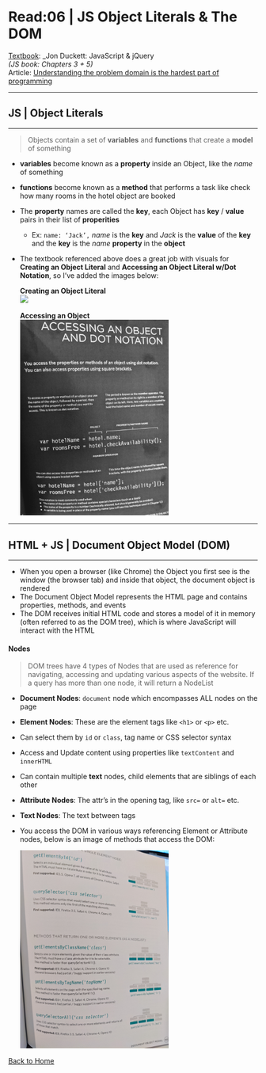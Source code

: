 # Read:06 \| JS Object Literals & The DOM
[Textbook](https://www.amazon.com/dp/1118907442/ref=cm_sw_em_r_mt_dp_U_X77.EbAN2ACE2): _Jon Duckett: JavaScript & jQuery  
*(JS book: Chapters 3 + 5)*  
Article: [Understanding the problem domain is the hardest part of programming](https://simpleprogrammer.com/understanding-the-problem-domain-is-the-hardest-part-of-programming)

---
## JS | Object Literals
---
> Objects contain a set of **variables** and **functions** that create a **model** of something    
- **variables** become known as a **property** inside an Object, like the *name* of something
- **functions** become known as a **method** that performs a task like check how many rooms in the hotel object are booked
- The **property** names are called the **key**, each Object has **key** / **value** pairs in their list of **properities**
	- Ex: `name: ‘Jack’,` *name*  is the **key** and *Jack* is the **value** of the **key** and the **key** is the *name* **property** in the **object**
- The textbook referenced above does a great job with visuals for **Creating an Object Literal** and **Accessing an Object Literal w/Dot Notation**, so I’ve added the images below: 

  **Creating an Object Literal**  
  <img src='images/createObject.jpg' width='300px'>

  **Accessing an Object**  
  <img src='images/accessObject.jpg' width='300px'>

---
## HTML + JS | Document Object Model (DOM)
---
- When you open a browser (like Chrome) the Object you first see is the window (the browser tab) and inside that object, the document object is rendered
- The Document Object Model represents the HTML page and contains properties, methods, and events
- The DOM receives initial HTML code and stores a model of it in memory (often referred to as the DOM tree), which is where JavaScript will interact with the HTML

#### Nodes
> DOM trees have 4 types of Nodes that are used as reference for navigating, accessing and updating various aspects of the website. If a query has more than one node, it will return a NodeList  
- **Document Nodes**: `document` node which encompasses ALL nodes on the page
- **Element Nodes**: These are the element tags like `<h1>` or `<p>` etc.
- Can select them by `id` or `class`, tag name or CSS selector syntax
- Access and Update content using properties like `textContent` and `innerHTML`
- Can contain multiple **text** nodes, child elements that are siblings of each other
- **Attribute Nodes**: The attr’s in the opening tag, like `src=` or `alt=` etc.
- **Text Nodes**: The text between tags

- You access the DOM in various ways referencing Element or Attribute nodes, below is an image of methods that access the DOM: 

  <img src='images/methodDOM.jpg' width='300px'>

[Back to Home](README.md)